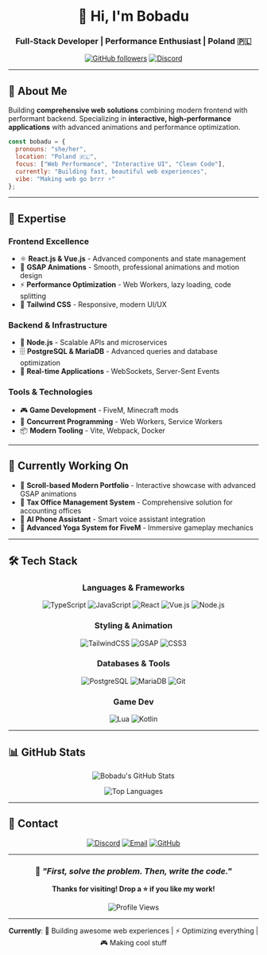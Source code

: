 <div align="center">

# 👋 Hi, I'm Bobadu

### Full-Stack Developer | Performance Enthusiast | Poland 🇵🇱

[![GitHub followers](https://img.shields.io/github/followers/Bobadu?style=for-the-badge&logo=github)](https://github.com/Bobadu)
[![Discord](https://img.shields.io/badge/Discord-bobadu-5865F2?style=for-the-badge&logo=discord&logoColor=white)](https://discord.com)

</div>

---

## 🚀 About Me

Building **comprehensive web solutions** combining modern frontend with performant backend. Specializing in **interactive, high-performance applications** with advanced animations and performance optimization.

```javascript
const bobadu = {
  pronouns: "she/her",
  location: "Poland 🇵🇱",
  focus: ["Web Performance", "Interactive UI", "Clean Code"],
  currently: "Building fast, beautiful web experiences",
  vibe: "Making web go brrr ⚡"
};
```

---

## 💎 Expertise

### Frontend Excellence
- ⚛️ **React.js & Vue.js** - Advanced components and state management
- 🎨 **GSAP Animations** - Smooth, professional animations and motion design
- ⚡ **Performance Optimization** - Web Workers, lazy loading, code splitting
- 🎯 **Tailwind CSS** - Responsive, modern UI/UX

### Backend & Infrastructure  
- 🔧 **Node.js** - Scalable APIs and microservices
- 🗄️ **PostgreSQL & MariaDB** - Advanced queries and database optimization
- 🔄 **Real-time Applications** - WebSockets, Server-Sent Events

### Tools & Technologies
- 🎮 **Game Development** - FiveM, Minecraft mods
- 🧵 **Concurrent Programming** - Web Workers, Service Workers
- 📦 **Modern Tooling** - Vite, Webpack, Docker

---

## 🎯 Currently Working On

- 📜 **Scroll-based Modern Portfolio** - Interactive showcase with advanced GSAP animations
- 💼 **Tax Office Management System** - Comprehensive solution for accounting offices
- 🤖 **AI Phone Assistant** - Smart voice assistant integration
- 🧘 **Advanced Yoga System for FiveM** - Immersive gameplay mechanics

---

## 🛠️ Tech Stack

<div align="center">

### Languages & Frameworks
![TypeScript](https://img.shields.io/badge/TypeScript-3178C6?style=for-the-badge&logo=typescript&logoColor=white)
![JavaScript](https://img.shields.io/badge/JavaScript-F7DF1E?style=for-the-badge&logo=javascript&logoColor=black)
![React](https://img.shields.io/badge/React-61DAFB?style=for-the-badge&logo=react&logoColor=black)
![Vue.js](https://img.shields.io/badge/Vue.js-4FC08D?style=for-the-badge&logo=vue.js&logoColor=white)
![Node.js](https://img.shields.io/badge/Node.js-339933?style=for-the-badge&logo=node.js&logoColor=white)

### Styling & Animation
![TailwindCSS](https://img.shields.io/badge/Tailwind-06B6D4?style=for-the-badge&logo=tailwindcss&logoColor=white)
![GSAP](https://img.shields.io/badge/GSAP-88CE02?style=for-the-badge&logo=greensock&logoColor=black)
![CSS3](https://img.shields.io/badge/CSS3-1572B6?style=for-the-badge&logo=css3&logoColor=white)

### Databases & Tools
![PostgreSQL](https://img.shields.io/badge/PostgreSQL-4169E1?style=for-the-badge&logo=postgresql&logoColor=white)
![MariaDB](https://img.shields.io/badge/MariaDB-003545?style=for-the-badge&logo=mariadb&logoColor=white)
![Git](https://img.shields.io/badge/Git-F05032?style=for-the-badge&logo=git&logoColor=white)

### Game Dev
![Lua](https://img.shields.io/badge/Lua-2C2D72?style=for-the-badge&logo=lua&logoColor=white)
![Kotlin](https://img.shields.io/badge/Kotlin-7F52FF?style=for-the-badge&logo=kotlin&logoColor=white)

</div>

---

## 📊 GitHub Stats

<div align="center">

![Bobadu's GitHub Stats](https://github-readme-stats.vercel.app/api?username=Bobadu&show_icons=true&theme=radical&hide_border=true&bg_color=0D1117&title_color=F85D7F&icon_color=F8D866)

![Top Languages](https://github-readme-stats.vercel.app/api/top-langs/?username=Bobadu&layout=compact&theme=radical&hide_border=true&bg_color=0D1117&title_color=F85D7F)

</div>

---

## 💬 Contact

<div align="center">

[![Discord](https://img.shields.io/badge/Discord-bobadu-5865F2?style=for-the-badge&logo=discord&logoColor=white)](https://discord.com)
[![Email](https://img.shields.io/badge/Email-Contact-EA4335?style=for-the-badge&logo=gmail&logoColor=white)](mailto:dziewczynafoxi@gmail.com)
[![GitHub](https://img.shields.io/badge/GitHub-Bobadu-181717?style=for-the-badge&logo=github)](https://github.com/Bobadu)

</div>

---

<div align="center">

### 💭 *"First, solve the problem. Then, write the code."*

**Thanks for visiting! Drop a ⭐ if you like my work!**

![Profile Views](https://komarev.com/ghpvc/?username=Bobadu&color=F85D7F&style=for-the-badge)

</div>

---

<div align="center">
  
**Currently**: 🔨 Building awesome web experiences | ⚡ Optimizing everything | 🎮 Making cool stuff

</div>

